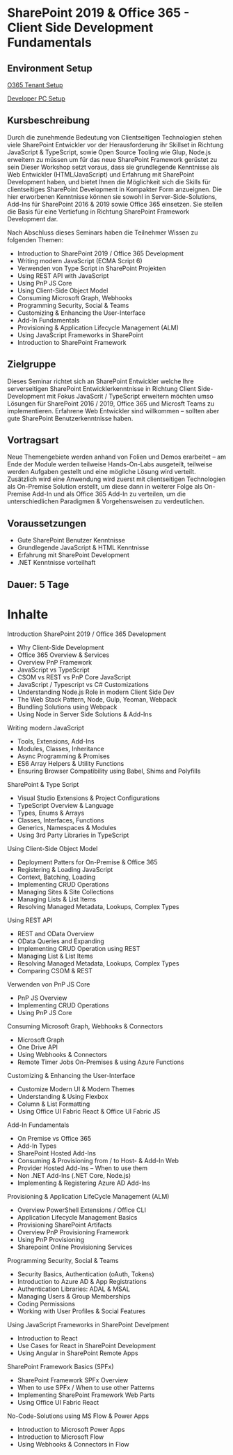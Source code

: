 # SharePoint 2019 & Office 365 - Client Side Development Fundamentals 

## Environment Setup

[O365 Tenant Setup](https://docs.microsoft.com/en-us/sharepoint/dev/spfx/set-up-your-developer-tenant)

[Developer PC Setup](01%20Intro/readme.md)

## Kursbeschreibung 

Durch die zunehmende Bedeutung von Clientseitigen Technologien stehen viele SharePoint Entwickler vor der Herausforderung ihr Skillset in Richtung JavaScript & TypeScript, sowie Open Source Tooling wie Glup, Node.js erweitern zu müssen um für das neue SharePoint Framework gerüstet zu sein 
Dieser Workshop setzt voraus, dass sie grundlegende Kenntnisse als Web Entwickler (HTML/JavaScript) und Erfahrung mit SharePoint Development haben, und bietet Ihnen die Möglichkeit sich die Skills für clientseitiges SharePoint Development in Kompakter Form anzueignen. 
Die hier erworbenen Kenntnisse können sie sowohl in Server-Side-Solutions, Add-Ins für SharePoint 2016 & 2019 sowie Office 365 einsetzen. Sie stellen die Basis für eine Vertiefung in Richtung SharePoint Framework Development dar. 

Nach Abschluss dieses Seminars haben die Teilnehmer Wissen zu folgenden Themen: 
 
- Introduction to SharePoint 2019 / Office 365 Development 
- Writing modern JavaScript (ECMA Script 6) 
- Verwenden von Type Script in SharePoint Projekten 
- Using REST API with JavaScript 
- Using PnP JS Core  
- Using Client-Side Object Model 
- Consuming Microsoft Graph, Webhooks  
- Programming Security, Social & Teams 
- Customizing & Enhancing the User-Interface  
- Add-In Fundamentals 
- Provisioning & Application Lifecycle Management (ALM) 
- Using JavaScript Frameworks in SharePoint 
- Introduction to SharePoint Framework 
 
## Zielgruppe 

Dieses Seminar richtet sich an SharePoint Entwickler welche Ihre serverseitigen SharePoint Entwicklerkenntnisse in Richtung Client Side-Development mit Fokus JavaScrit / TypeScript erweitern möchten umso Lösungen für SharePoint 2016 / 2019, Office 365 und Microsft Teams zu implementieren. Erfahrene Web Entwickler sind willkommen – sollten aber gute SharePoint Benutzerkenntnisse haben. 
 
## Vortragsart 

Neue Themengebiete werden anhand von Folien und Demos erarbeitet – am Ende der Module werden teilweise Hands-On-Labs ausgeteilt, teilweise werden Aufgaben gestellt und eine mögliche Lösung wird verteilt. Zusätzlich wird eine Anwendung wird zuerst mit clientseitigen Technologien als On-Premise Solution erstellt, um diese dann in weiterer Folge als On-Premise Add-In und als Office 365 Add-In zu verteilen, um die unterschiedlichen Paradigmen & Vorgehensweisen zu verdeutlichen. 
 
## Voraussetzungen 
- Gute SharePoint Benutzer Kenntnisse 
- Grundlegende JavaScript & HTML Kenntnisse 
- Erfahrung mit SharePoint Development 
- .NET Kenntnisse vorteilhaft 
 
## Dauer: 5 Tage 
 
# Inhalte 

Introduction SharePoint 2019 / Office 365 Development 

- Why Client-Side Development 
- Office 365 Overview & Services 
- Overview PnP Framework 
- JavaScript vs TypeScript 
- CSOM vs REST vs PnP Core JavaScript 
- JavaScript / Typescript vs C# Customizations 
- Understanding Node.js Role in modern Client Side Dev 
- The Web Stack Pattern, Node, Gulp, Yeoman, Webpack 
- Bundling Solutions using Webpack 
- Using Node in Server Side Solutions & Add-Ins 
 
Writing modern JavaScript  

- Tools, Extensions, Add-Ins 
- Modules, Classes, Inheritance 
- Async Programming & Promises 
- ES6 Array Helpers & Utility Functions 
- Ensuring Browser Compatibility using Babel, Shims and Polyfills 
 
SharePoint & Type Script 
 
- Visual Studio Extensions & Project Configurations 
- TypeScript Overview & Language 
- Types, Enums & Arrays 
- Classes, Interfaces, Functions 
- Generics, Namespaces & Modules 
- Using 3rd Party Libraries in TypeScript 
  
Using Client-Side Object Model 
 
- Deployment Patters for On-Premise & Office 365 
- Registering & Loading JavaScript 
- Context, Batching, Loading 
- Implementing CRUD Operations 
- Managing Sites & Site Collections 
- Managing Lists & List Items 
- Resolving Managed Metadata, Lookups, Complex Types 
 
Using REST API 

- REST and OData Overview 
- OData Queries and Expanding 
- Implementing CRUD Operation using REST 
- Managing List & List Items 
- Resolving Managed Metadata, Lookups, Complex Types 
- Comparing CSOM & REST 
 
Verwenden von PnP JS Core 

- PnP JS Overview 
- Implementing CRUD Operations 
- Using PnP JS Core  

Consuming Microsoft Graph, Webhooks & Connectors
 
- Microsoft Graph 
- One Drive API 
- Using Webhooks & Connectors 
- Remote Timer Jobs On-Premises & using Azure Functions 
 
Customizing & Enhancing the User-Interface  
  
- Customize Modern UI & Modern Themes 
- Understanding & Using Flexbox 
- Column & List Formatting 
- Using Office UI Fabric React & Office UI Fabric JS 

Add-In Fundamentals 

- On Premise vs Office 365 
- Add-In Types 
- SharePoint Hosted Add-Ins 
- Consuming & Provisioning from / to Host- & Add-In Web 
- Provider Hosted Add-Ins – When to use them 
- Non .NET Add-Ins (.NET Core, Node.js) 
- Implementing & Registering Azure AD Add-Ins 
 
Provisioning & Application LifeCycle Management (ALM) 
 
- Overview PowerShell Extensions / Office CLI 
- Application Lifecycle Management Basics 
- Provisioning SharePoint Artifacts 
- Overview PnP Provisioning Framework 
- Using PnP Provisioning  
- Sharepoint Online Provisioning Services 
 
Programming Security, Social & Teams 
 
- Security Basics, Authentication (oAuth, Tokens) 
- Introduction to Azure AD & App Registrations
- Authentication Libraries: ADAL & MSAL
- Managing Users & Group Memberships 
- Coding Permissions 
- Working with User Profiles & Social Features 

Using JavaScript Frameworks in SharePoint Develpment 

- Introduction to React
- Use Cases for React in SharePoint Development
- Using Angular in SharePoint Remote Apps

SharePoint Framework Basics (SPFx) 
 
- SharePoint Framework SPFx Overview 
- When to use SPFx / When to use other Patterns 
- Implementing SharePoint Framework Web Parts  
- Using Office UI Fabric React
 
No-Code-Solutions using MS Flow & Power Apps 
 
- Introduction to Microsoft Power Apps 
- Introduction to Microsoft Flow  
- Using Webhooks & Connectors in Flow 
 
